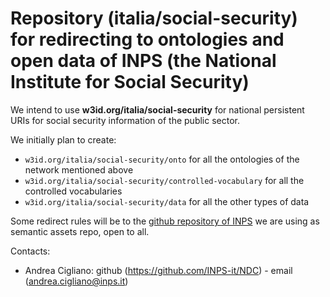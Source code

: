 Repository (italia/social-security) for redirecting to ontologies and open data of INPS (the National Institute for Social Security)  
===================

We intend to use **w3id.org/italia/social-security** for national persistent URIs for social security information of the public sector.

We initially plan to create:
+ `w3id.org/italia/social-security/onto` for all the ontologies of the network mentioned above
+ `w3id.org/italia/social-security/controlled-vocabulary` for all the controlled vocabularies
+ `w3id.org/italia/social-security/data` for all the other types of data


Some redirect rules will be to the [github repository of INPS](https://github.com/INPS-it/NDC) we are using as semantic assets repo, open to all.

Contacts:

+ Andrea Cigliano: github (https://github.com/INPS-it/NDC) - email (andrea.cigliano@inps.it)
